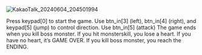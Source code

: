 ![KakaoTalk_20240604_204501994](https://github.com/LionelSeonuk/Verilog_maplestory_game/assets/167200555/65ac25a3-1246-455e-b668-fbcc4e3fbffc)

Press keypad[0] to start the game.
Use btn_in[3] (left), btn_in[4] (right), and keypad[5] (jump) to control direction.
Use btn_in[5] (attack)
The game ends when you kill boss monster.
If you hit monsterskill, you lose a heart.
If you have no heart, it’s GAME OVER.
If you kill boss monster, you reach the ENDING.
